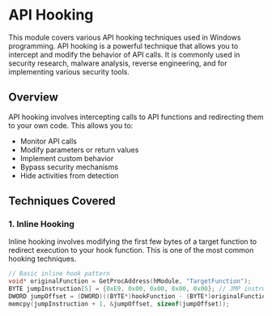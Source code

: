 # API Hooking

This module covers various API hooking techniques used in Windows programming. API hooking is a powerful technique that allows you to intercept and modify the behavior of API calls. It is commonly used in security research, malware analysis, reverse engineering, and for implementing various security tools.

## Overview

API hooking involves intercepting calls to API functions and redirecting them to your own code. This allows you to:
- Monitor API calls
- Modify parameters or return values
- Implement custom behavior
- Bypass security mechanisms
- Hide activities from detection

## Techniques Covered

### 1. Inline Hooking

Inline hooking involves modifying the first few bytes of a target function to redirect execution to your hook function. This is one of the most common hooking techniques.

```cpp
// Basic inline hook pattern
void* originalFunction = GetProcAddress(hModule, "TargetFunction");
BYTE jumpInstruction[5] = {0xE9, 0x00, 0x00, 0x00, 0x00}; // JMP instruction
DWORD jumpOffset = (DWORD)((BYTE*)hookFunction - (BYTE*)originalFunction - 5);
memcpy(jumpInstruction + 1, &jumpOffset, sizeof(jumpOffset));
